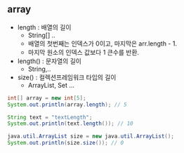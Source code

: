 ## array

* length : 배열의 길이  
  * String[] ..
  * 배열의 첫번째는 인덱스가 0이고, 마지막은 arr.length - 1. 
  * 마지막 원소의 인덱스 값보다 1 큰수를 반환.
* length() : 문자열의 길이
  * String,..
* size() : 컬렉션프레임워크 타입의 길이
  * ArrayList, Set ...
```java
int[] array = new int[5];
System.out.println(array.length); // 5

String text = "textLength";
System.out.println(text.length()); // 10

java.util.ArrayList size = new java.util.ArrayList();
System.out.println(size.size()); // 0
```
